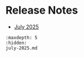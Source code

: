 # Release Notes

- [July 2025](./august-2025.md)

```{toctree}
:maxdepth: 5
:hidden:
july-2025.md
```